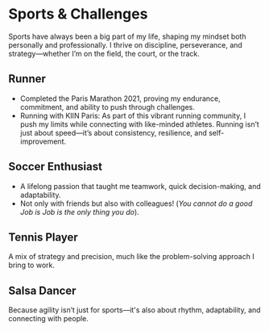 # Sports & Challenges

Sports have always been a big part of my life, shaping my mindset both personally and professionally. I thrive on discipline, perseverance, and strategy—whether I’m on the field, the court, or the track.

## Runner
- Completed the Paris Marathon 2021, proving my endurance, commitment, and ability to push through challenges.
- Running with KIIN Paris: As part of this vibrant running community, I push my limits while connecting with like-minded athletes. Running isn’t just about speed—it’s about consistency, resilience, and self-improvement.

## Soccer Enthusiast
- A lifelong passion that taught me teamwork, quick decision-making, and adaptability.
- Not only with friends but also with colleagues! (*You cannot do a good Job is Job is the only thing you do*).

## Tennis Player
A mix of strategy and precision, much like the problem-solving approach I bring to work.

## Salsa Dancer
Because agility isn’t just for sports—it's also about rhythm, adaptability, and connecting with people.

